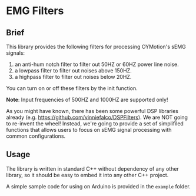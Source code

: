 # EMG Filters

## Brief
This library provides the following filters for processing OYMotion's sEMG
signals:

1. an anti-hum notch filter to filter out 50HZ or 60HZ power line noise.
2. a lowpass filter to filter out noises above 150HZ.
3. a highpass filter to filter out noises below 20HZ.

You can turn on or off these filters by the init function.

**Note**:
Input frequencies of 500HZ and 1000HZ are supported only!

As you might have known, there has been some powerful DSP libraries already
(e.g. https://github.com/vinniefalco/DSPFilters). We are NOT going to re-invent
the wheel! Instead, we're going to provide a set of simplifiled functions that
allows users to focus on sEMG signal processing with common configurations.

## Usage
The library is written in standard C++ without dependency of any other library,
so it should be easy to embed it into any other C++ project.

A simple sample code for using on Arduino is provided in the `example` folder.
